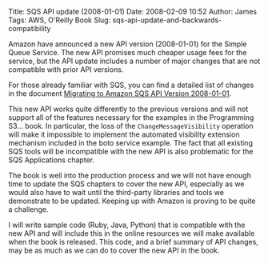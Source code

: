 Title: SQS API update (2008-01-01)
Date: 2008-02-09 10:52
Author: James
Tags: AWS, O'Reilly Book
Slug: sqs-api-update-and-backwards-compatibility

Amazon have announced a new API version (2008-01-01) for the Simple
Queue Service. The new API promises much cheaper usage fees for the
service, but the API update includes a number of major changes that are
not compatible with prior API versions.

For those already familiar with SQS, you can find a detailed list of
changes in the document [Migrating to Amazon SQS API Version
2008-01-01][].

This new API works quite differently to the previous versions and will
not support all of the features necessary for the examples in the
Programming S3... book. In particular, the loss of the
`ChangeMessageVisibility` operation will make it impossible to implement
the automated visibility extension mechanism included in the boto
service example. The fact that all existing SQS tools will be
incompatible with the new API is also problematic for the SQS
Applications chapter.

The book is well into the production process and we will not have enough
time to update the SQS chapters to cover the new API, especially as we
would also have to wait until the third-party libraries and tools we
demonstrate to be updated. Keeping up with Amazon is proving to be quite
a challenge.

I will write sample code (Ruby, Java, Python) that is compatible with
the new API and will include this in the online resources we will make
available when the book is released. This code, and a brief summary of
API changes, may be as much as we can do to cover the new API in the
book.

  [Migrating to Amazon SQS API Version 2008-01-01]: http://developer.amazonwebservices.com/connect/entry.jspa?externalID=1148
